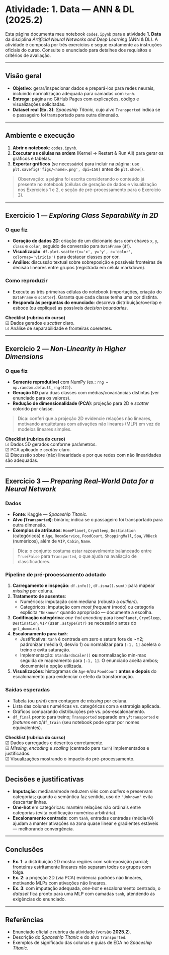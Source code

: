 # Atividade: 1. Data — ANN & DL (2025.2)

Esta página documenta meu notebook `codes.ipynb` para a atividade **1. Data** da disciplina *Artificial Neural Networks and Deep Learning* (ANN & DL). A atividade é composta por três exercícios e segue exatamente as instruções oficiais do curso. Consulte o enunciado para detalhes dos requisitos e critérios de avaliação.

---

## Visão geral

- **Objetivo**: gerar/inspecionar dados e prepará-los para redes neurais, incluindo normalização adequada para camadas com `tanh`.
- **Entrega**: página no GitHub Pages com explicações, código e visualizações solicitadas.
- **Dataset real (Ex. 3)**: *Spaceship Titanic*, cujo alvo `Transported` indica se o passageiro foi transportado para outra dimensão.

---

## Ambiente e execução

1. **Abrir o notebook**: `codes.ipynb`.
2. **Executar as células na ordem** (Kernel → Restart & Run All) para gerar os gráficos e tabelas.
3. **Exportar gráficos** (se necessário) para incluir na página: use `plt.savefig('figs/<nome>.png', dpi=150)` antes de `plt.show()`.

> Observação: a página foi escrita considerando o conteúdo já presente no notebook (células de geração de dados e visualização nos Exercícios 1 e 2, e seção de pré-processamento para o Exercício 3).

---

## Exercício 1 — *Exploring Class Separability in 2D*

### O que fiz
- **Geração de dados 2D**: criação de um dicionário `data` com chaves `x`, `y`, `class` e `color`, seguido de conversão para `DataFrame` (`df`).  
- **Visualização**: `df.plot.scatter(x='x', y='y', c='color', colormap='viridis')` para destacar classes por cor.
- **Análise**: discussão textual sobre sobreposição e possíveis fronteiras de decisão lineares entre grupos (registrada em célula markdown).

### Como reproduzir
- Execute as três primeiras células do notebook (importações, criação do `DataFrame` e `scatter`). Garanta que cada classe tenha uma cor distinta.
- **Responda às perguntas do enunciado**: descreva distribuição/overlap e esboce (ou explique) as possíveis *decision boundaries*.

**Checklist (rubrica do curso)**  
☑ Dados gerados e *scatter* claro.  
☑ Análise de separabilidade e fronteiras coerentes.  

---

## Exercício 2 — *Non-Linearity in Higher Dimensions*

### O que fiz
- **Semente reprodutível** com NumPy (ex.: `rng = np.random.default_rng(42)`).
- **Geração 5D** para duas classes com médias/covariâncias distintas (ver enunciado para os valores).  
- **Redução de dimensionalidade (PCA)**: projeção para 2D e *scatter* colorido por classe.

> Dica: conferi que a projeção 2D evidencie relações não lineares, motivando arquiteturas com ativações não lineares (MLP) em vez de modelos lineares simples.  

**Checklist (rubrica do curso)**  
☑ Dados 5D gerados conforme parâmetros.  
☑ PCA aplicado e *scatter* claro.  
☑ Discussão sobre (não) linearidade e por que redes com não linearidades são adequadas.  

---

## Exercício 3 — *Preparing Real-World Data for a Neural Network*

### Dados
- **Fonte**: Kaggle — *Spaceship Titanic*.  
- **Alvo (`Transported`)**: binário; indica se o passageiro foi transportado para outra dimensão.  
- **Exemplos de atributos**: `HomePlanet`, `CryoSleep`, `Destination` (categóricos) e `Age`, `RoomService`, `FoodCourt`, `ShoppingMall`, `Spa`, `VRDeck` (numéricos), além de `VIP`, `Cabin`, `Name`.

> Dica: o conjunto costuma estar razoavelmente balanceado entre `True`/`False` para `Transported`, o que ajuda na avaliação de classificadores.  

### Pipeline de pré-processamento adotado
1. **Carregamento e inspeção**: `df.info()`, `df.isna().sum()` para mapear *missing* por coluna.  
2. **Tratamento de ausentes**:  
   - Numéricos: imputação com mediana (robusto a *outliers*).  
   - Categóricos: imputação com *most frequent* (modo) ou categoria explícita `"Unknown"` quando apropriado — documente a escolha.  
3. **Codificação categórica**: *one-hot encoding* para `HomePlanet`, `CryoSleep`, `Destination`, `VIP` (usar `.astype(str)` se necessário antes do `get_dummies`).  
4. **Escalonamento para `tanh`**:  
   - Justificativa: `tanh` é centrada em zero e satura fora de ~±2; padronizar (média 0, desvio 1) ou normalizar para `[-1, 1]` acelera o treino e evita saturação.  
   - Implementação: `StandardScaler()` **ou** normalização min-max seguida de mapeamento para `[-1, 1]`. O enunciado aceita ambos; documentei a opção utilizada.  
5. **Visualizações**: histogramas de `Age` e/ou `FoodCourt` **antes e depois** do escalonamento para evidenciar o efeito da transformação.  

### Saídas esperadas
- Tabela (ou *print*) com contagem de *missing* por coluna.  
- Lista das colunas numéricas vs. categóricas com a estratégia aplicada.  
- Gráficos comparando distribuições pré vs. pós-escalonamento.  
- `df_final` pronto para treino; `Transported` separado em `y`/`transported` e *features* em `X`/`df_train` (seu notebook pode optar por nomes equivalentes).

**Checklist (rubrica do curso)**  
☑ Dados carregados e descritos corretamente.  
☑ *Missing*, *encoding* e *scaling* (centrado para `tanh`) implementados e justificados.  
☑ Visualizações mostrando o impacto do pré-processamento.  

---

## Decisões e justificativas

- **Imputação**: mediana/mode reduzem viés com *outliers* e preservam categorias; quando a semântica faz sentido, uso de `"Unknown"` evita descartar linhas.  
- **One-hot** em categóricas: mantém relações não ordinais entre categorias (evita codificação numérica arbitrária).  
- **Escalonamento centrado**: com `tanh`, entradas centradas (média≈0) ajudam a manter ativações na zona quase linear e gradientes estáveis — melhorando convergência.  

---

## Conclusões

- **Ex. 1**: a distribuição 2D mostra regiões com sobreposição parcial; fronteiras estritamente lineares não separam todos os grupos com folga.  
- **Ex. 2**: a projeção 2D (via PCA) evidencia padrões não lineares, motivando MLPs com ativações não lineares.  
- **Ex. 3**: com imputação adequada, *one-hot* e escalonamento centrado, o *dataset* fica pronto para uma MLP com camadas `tanh`, atendendo às exigências do enunciado.  

---

## Referências

- Enunciado oficial e rubrica da atividade (versão **2025.2**).  
- Descrição do *Spaceship Titanic* e do alvo `Transported`.  
- Exemplos de significado das colunas e guias de EDA no *Spaceship Titanic*.  
